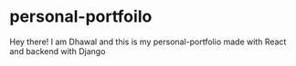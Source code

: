 # personal-portfoilo
Hey there! I am Dhawal and this is my personal-portfolio made with React and backend with Django
